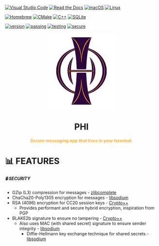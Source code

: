 [![Visual Studio Code](https://custom-icon-badges.demolab.com/badge/Visual%20Studio%20Code-0078d7.svg?logo=vsc&logoColor=white)](#)
[![Read the Docs](https://img.shields.io/badge/Read%20the%20Docs-8CA1AF?logo=readthedocs&logoColor=fff)](#)
[![macOS](https://img.shields.io/badge/macOS-000000?logo=apple&logoColor=F0F0F0)](#)
[![Linux](https://img.shields.io/badge/Linux-FCC624?logo=linux&logoColor=black)](#)

[![Homebrew](https://img.shields.io/badge/Homebrew-FBB040?logo=homebrew&logoColor=fff)](#)
[![CMake](https://img.shields.io/badge/CMake-064F8C?logo=cmake&logoColor=fff)](#)
[![C++](https://img.shields.io/badge/-C++-blue?logo=cplusplus)](#)
[![SQLite](https://img.shields.io/badge/SQLite-%2307405e.svg?logo=sqlite&logoColor=white)](#)

[![version](https://img.shields.io/badge/version-0.1.1-blue)](#)
[![passing](https://img.shields.io/badge/build-passing-green)](#)
[![testing](https://img.shields.io/badge/coverage-N/A-yellow)](#)
[![secure](https://img.shields.io/badge/secure-very-green)](#)


<div align="center">

<img src="https://raw.githubusercontent.com/TrynaThinkOf1/phi/e8bea8aebf333dbea9d54ebae7892afb50c9369d/assets/phi_logo.svg" alt="logo" width="250">

<h1 color="#2e083b">PHI</h1>

<h5 style="color:#fbb040">Secure messaging app that lives in your terminal.</h5>

</div>


<h1>📊 FEATURES</h1>

<h5>🔒 SECURITY</h5>

* GZip (L3) compression for messages - [zlibcomplete](https://rudi-cilibrasi.github.io/zlibcomplete/index.html)
* ChaCha20-Poly1305 encryption for messages - [libsodium](https://doc.libsodium.org/secret-key_cryptography/aead/chacha20-poly1305)
* RSA (4096) encryption for CC20 session keys - [Crypto++](https://www.cryptopp.com/wiki/RSA_Cryptography)
	* Provides performant and secure hybrid encryption, inspiration from PGP
* BLAKE2b signature to ensure no tampering - [Crypto++](https://www.cryptopp.com/wiki/BLAKE2)
	* Also uses MAC (with shared secret) signature to ensure sender integrity - [libsodium](https://doc.libsodium.org/secret-key_cryptography/secret-key_authentication)
		* Diffie-Hellmann key exchange technique for shared secrets - [libsodium](https://doc.libsodium.org/key_exchange)